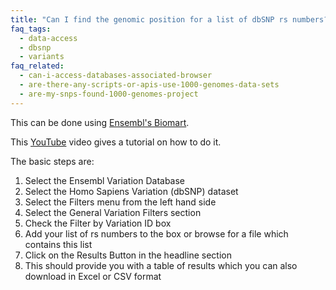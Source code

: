 ```yaml
---
title: "Can I find the genomic position for a list of dbSNP rs numbers?"
faq_tags:
  - data-access
  - dbsnp
  - variants
faq_related:
  - can-i-access-databases-associated-browser
  - are-there-any-scripts-or-apis-use-1000-genomes-data-sets
  - are-my-snps-found-1000-genomes-project
---
```

                    
This can be done using [Ensembl's Biomart](http://www.ensembl.org/biomart/martview).

This [YouTube](http://www.youtube.com/watch?v=paC3sOANSJA&feature=youtu.be) video gives a tutorial on how to do it.

The basic steps are:

1.  Select the Ensembl Variation Database
2.  Select the Homo Sapiens Variation (dbSNP) dataset
3.  Select the Filters menu from the left hand side
4.  Select the General Variation Filters section
5.  Check the Filter by Variation ID box
6.  Add your list of rs numbers to the box or browse for a file which contains this list
7.  Click on the Results Button in the headline section
8.  This should provide you with a table of results which you can also download in Excel or CSV format
